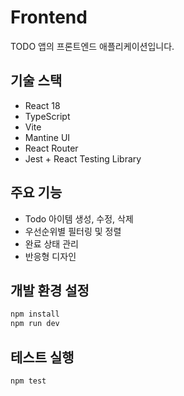 # Frontend

TODO 앱의 프론트엔드 애플리케이션입니다.

## 기술 스택
- React 18
- TypeScript
- Vite
- Mantine UI
- React Router
- Jest + React Testing Library

## 주요 기능
- Todo 아이템 생성, 수정, 삭제
- 우선순위별 필터링 및 정렬
- 완료 상태 관리
- 반응형 디자인

## 개발 환경 설정
```bash
npm install
npm run dev
```

## 테스트 실행
```bash
npm test
```
